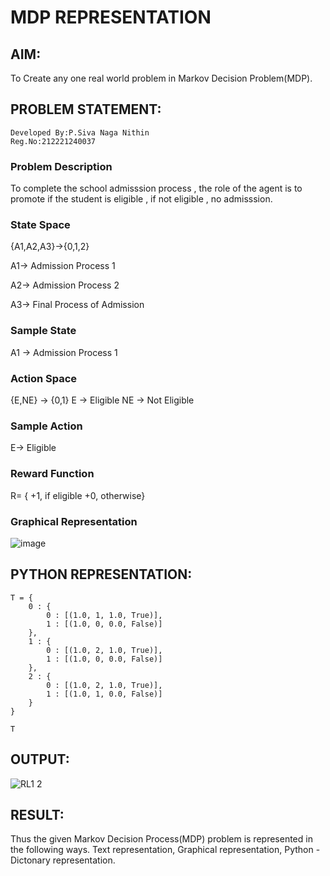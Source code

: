 # MDP REPRESENTATION

## AIM:
To Create any one real world problem in Markov Decision Problem(MDP).

## PROBLEM STATEMENT:
```
Developed By:P.Siva Naga Nithin
Reg.No:212221240037
```

### Problem Description
To complete the school admisssion process , the role of the agent is to promote if the student is eligible , if not eligible , no admisssion.

### State Space
{A1,A2,A3}->{0,1,2}

A1-> Admission Process 1

A2-> Admission Process 2

A3-> Final Process of Admission

### Sample State
A1 -> Admission Process 1

### Action Space
{E,NE} -> {0,1} E -> Eligible NE -> Not Eligible

### Sample Action
E-> Eligible

### Reward Function
R= { +1, if eligible +0, otherwise}


### Graphical Representation

![image](https://github.com/user-attachments/assets/2903e78c-f940-41e1-a628-16ac6a1d0247)


## PYTHON REPRESENTATION:
```
T = {
    0 : {
        0 : [(1.0, 1, 1.0, True)],
        1 : [(1.0, 0, 0.0, False)]
    },
    1 : {
        0 : [(1.0, 2, 1.0, True)],
        1 : [(1.0, 0, 0.0, False)]
    },
    2 : {
        0 : [(1.0, 2, 1.0, True)],
        1 : [(1.0, 1, 0.0, False)]
    }
}

T
```
## OUTPUT:
![RL1 2](https://github.com/user-attachments/assets/566ca98d-f17b-421d-a01f-174e6ff72a05)


## RESULT:
Thus the given Markov Decision Process(MDP) problem is represented in the following ways.
Text representation, Graphical representation, Python - Dictonary representation.
